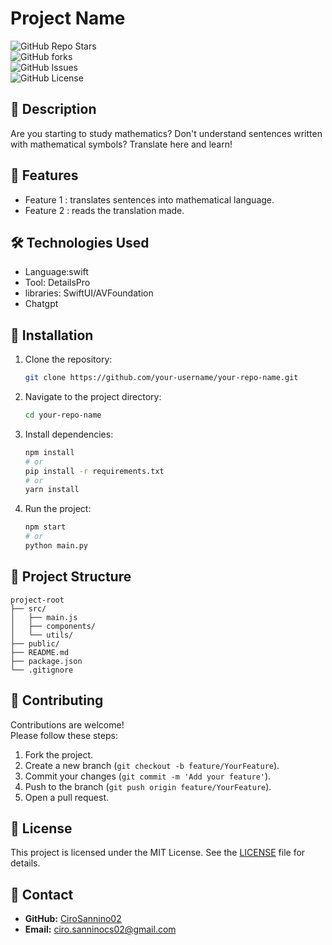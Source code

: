 
# Project Name

![GitHub Repo Stars](https://img.shields.io/github/stars/your-username/your-repo-name?style=social)  
![GitHub forks](https://img.shields.io/github/forks/your-username/your-repo-name?style=social)  
![GitHub Issues](https://img.shields.io/github/issues/your-username/your-repo-name)  
![GitHub License](https://img.shields.io/github/license/your-username/your-repo-name)  

## 📖 Description

Are you starting to study mathematics? 
Don't understand sentences written with mathematical symbols? 
Translate here and learn!

## 🚀 Features

- Feature 1 : translates sentences into mathematical language.
- Feature 2 : reads the translation made.

## 🛠️ Technologies Used

- Language:swift 
- Tool: DetailsPro
- libraries: SwiftUI/AVFoundation  
- Chatgpt

## 🔧 Installation

1. Clone the repository:  
   ```bash
   git clone https://github.com/your-username/your-repo-name.git
   ```
2. Navigate to the project directory:  
   ```bash
   cd your-repo-name
   ```
3. Install dependencies:  
   ```bash
   npm install  
   # or  
   pip install -r requirements.txt  
   # or  
   yarn install
   ```
4. Run the project:  
   ```bash
   npm start  
   # or  
   python main.py  
   ```

## 📂 Project Structure

```plaintext
project-root
├── src/
│   ├── main.js
│   ├── components/
│   └── utils/
├── public/
├── README.md
├── package.json
└── .gitignore
```

## 🌟 Contributing

Contributions are welcome!  
Please follow these steps:  

1. Fork the project.  
2. Create a new branch (`git checkout -b feature/YourFeature`).  
3. Commit your changes (`git commit -m 'Add your feature'`).  
4. Push to the branch (`git push origin feature/YourFeature`).  
5. Open a pull request.

## 📝 License

This project is licensed under the MIT License. See the [LICENSE](LICENSE) file for details.

## 💬 Contact

- **GitHub:** [CiroSannino02](https://github.com/CiroSannino02)  
- **Email:** ciro.sanninocs02@gmail.com  
